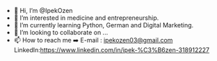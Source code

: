 - 👋 Hi, I’m @IpekOzen
- 👀 I’m interested in medicine and entrepreneurship.
- 🌱 I’m currently learning Python, German and Digital Marketing.
- 💞️ I’m looking to collaborate on ...
- 📫 How to reach me ➡️ 
E-mail : ipekozen03@gmail.com
LinkedIn:https://www.linkedin.com/in/ipek-%C3%B6zen-318912227

<!---
IpekOzen/IpekOzen is a ✨ special ✨ repository because its `README.md` (this file) appears on your GitHub profile.
You can click the Preview link to take a look at your changes.
--->
